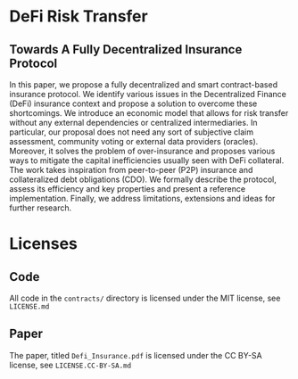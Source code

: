 # DeFi Risk Transfer
## Towards A Fully Decentralized Insurance Protocol
In this paper, we propose a fully decentralized and smart contract-based insurance protocol. We identify various issues in the Decentralized Finance (DeFi) insurance context and propose a solution to overcome these shortcomings. We introduce an economic model that allows for risk transfer without any external dependencies or centralized intermediaries. In particular, our proposal does not need any sort of subjective claim assessment, community voting or external data providers (oracles).
Moreover, it solves the problem of over-insurance and proposes various ways to mitigate the capital inefficiencies usually seen with DeFi collateral.
The work takes inspiration from peer-to-peer (P2P) insurance and collateralized debt obligations (CDO).
We formally describe the protocol, assess its efficiency and key properties and present a reference implementation.
Finally, we address limitations, extensions and ideas for further research.
​
# Licenses
## Code
All code in the `contracts/` directory is licensed under the MIT license, see `LICENSE.md`
## Paper
The paper, titled `Defi_Insurance.pdf` is licensed under the CC BY-SA license, see `LICENSE.CC-BY-SA.md`
